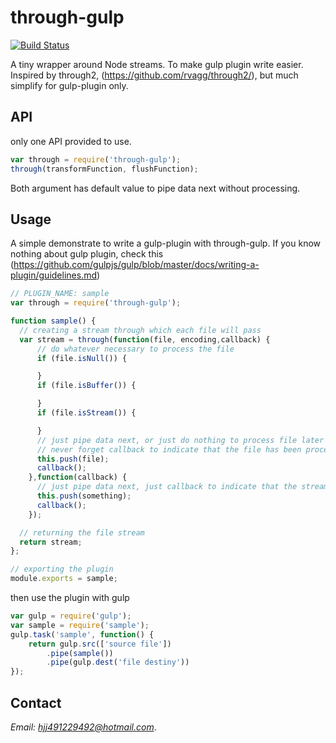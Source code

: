 # through-gulp
[![Build Status](https://travis-ci.org/bornkiller/through-gulp.svg?branch=master)](https://travis-ci.org/bornkiller/through-gulp)

A tiny wrapper around Node streams. To make gulp plugin write easier.
Inspired by through2, (https://github.com/rvagg/through2/), but much simplify
for gulp-plugin only.

## API
only one API provided to use.
```javascript
var through = require('through-gulp');
through(transformFunction, flushFunction);
```
Both argument has default value to pipe data next without processing.

## Usage
A simple demonstrate to write a gulp-plugin with through-gulp.
If you know nothing about gulp plugin, check this
(https://github.com/gulpjs/gulp/blob/master/docs/writing-a-plugin/guidelines.md)


```javascript
// PLUGIN_NAME: sample
var through = require('through-gulp');

function sample() {
  // creating a stream through which each file will pass
  var stream = through(function(file, encoding,callback) {
  	  // do whatever necessary to process the file 
      if (file.isNull()) {

      }
      if (file.isBuffer()) {

      }
      if (file.isStream()) {

      }
      // just pipe data next, or just do nothing to process file later in flushFunction
      // never forget callback to indicate that the file has been processed.
      this.push(file);
      callback();
    },function(callback) {
      // just pipe data next, just callback to indicate that the stream's over
      this.push(something);
      callback();
    });

  // returning the file stream
  return stream;
};

// exporting the plugin 
module.exports = sample;
```

then use the plugin with gulp
```javascript
var gulp = require('gulp');
var sample = require('sample');
gulp.task('sample', function() {
	return gulp.src(['source file'])
	    .pipe(sample())
	    .pipe(gulp.dest('file destiny'))
});
```
## Contact
*Email: hjj491229492@hotmail.com*.
